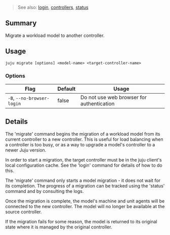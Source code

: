 > See also: [login](#login), [controllers](#controllers), [status](#status)

## Summary
Migrate a workload model to another controller.

## Usage
```juju migrate [options] <model-name> <target-controller-name>```

### Options
| Flag | Default | Usage |
| --- | --- | --- |
| `-B`, `--no-browser-login` | false | Do not use web browser for authentication |

## Details

The 'migrate' command begins the migration of a workload model from
its current controller to a new controller. This is useful for load
balancing when a controller is too busy, or as a way to upgrade a
model's controller to a newer Juju version.

In order to start a migration, the target controller must be in the
juju client's local configuration cache. See the 'login' command
for details of how to do this.

The 'migrate' command only starts a model migration - it does not wait
for its completion. The progress of a migration can be tracked using
the 'status' command and by consulting the logs.

Once the migration is complete, the model's machine and unit agents
will be connected to the new controller. The model will no longer be
available at the source controller.

If the migration fails for some reason, the model is returned to its
original state where it is managed by the original
controller.




